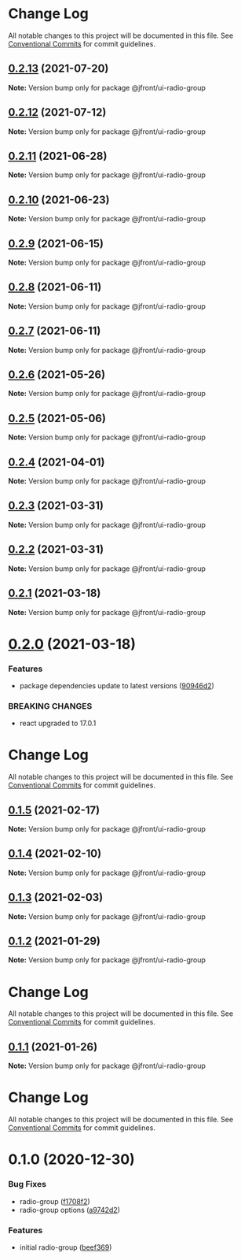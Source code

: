 # Change Log

All notable changes to this project will be documented in this file.
See [Conventional Commits](https://conventionalcommits.org) for commit guidelines.

## [0.2.13](https://github.com/Jepria/jfront-ui/compare/@jfront/ui-radio-group@0.2.12...@jfront/ui-radio-group@0.2.13) (2021-07-20)

**Note:** Version bump only for package @jfront/ui-radio-group





## [0.2.12](https://github.com/Jepria/jfront-ui/compare/@jfront/ui-radio-group@0.2.11...@jfront/ui-radio-group@0.2.12) (2021-07-12)

**Note:** Version bump only for package @jfront/ui-radio-group





## [0.2.11](https://github.com/Jepria/jfront-ui/compare/@jfront/ui-radio-group@0.2.10...@jfront/ui-radio-group@0.2.11) (2021-06-28)

**Note:** Version bump only for package @jfront/ui-radio-group





## [0.2.10](https://github.com/Jepria/jfront-ui/compare/@jfront/ui-radio-group@0.2.9...@jfront/ui-radio-group@0.2.10) (2021-06-23)

**Note:** Version bump only for package @jfront/ui-radio-group





## [0.2.9](https://github.com/Jepria/jfront-ui/compare/@jfront/ui-radio-group@0.2.8...@jfront/ui-radio-group@0.2.9) (2021-06-15)

**Note:** Version bump only for package @jfront/ui-radio-group





## [0.2.8](https://github.com/Jepria/jfront-ui/compare/@jfront/ui-radio-group@0.2.7...@jfront/ui-radio-group@0.2.8) (2021-06-11)

**Note:** Version bump only for package @jfront/ui-radio-group





## [0.2.7](https://github.com/Jepria/jfront-ui/compare/@jfront/ui-radio-group@0.2.6...@jfront/ui-radio-group@0.2.7) (2021-06-11)

**Note:** Version bump only for package @jfront/ui-radio-group





## [0.2.6](https://github.com/Jepria/jfront-ui/compare/@jfront/ui-radio-group@0.2.5...@jfront/ui-radio-group@0.2.6) (2021-05-26)

**Note:** Version bump only for package @jfront/ui-radio-group





## [0.2.5](https://github.com/Jepria/jfront-ui/compare/@jfront/ui-radio-group@0.2.4...@jfront/ui-radio-group@0.2.5) (2021-05-06)

**Note:** Version bump only for package @jfront/ui-radio-group





## [0.2.4](https://github.com/Jepria/jfront-ui/compare/@jfront/ui-radio-group@0.2.3...@jfront/ui-radio-group@0.2.4) (2021-04-01)

**Note:** Version bump only for package @jfront/ui-radio-group





## [0.2.3](https://github.com/Jepria/jfront-ui/compare/@jfront/ui-radio-group@0.2.2...@jfront/ui-radio-group@0.2.3) (2021-03-31)

**Note:** Version bump only for package @jfront/ui-radio-group





## [0.2.2](https://github.com/Jepria/jfront-ui/compare/@jfront/ui-radio-group@0.2.1...@jfront/ui-radio-group@0.2.2) (2021-03-31)

**Note:** Version bump only for package @jfront/ui-radio-group





## [0.2.1](https://github.com/Jepria/jfront-ui/compare/@jfront/ui-radio-group@0.2.0...@jfront/ui-radio-group@0.2.1) (2021-03-18)

**Note:** Version bump only for package @jfront/ui-radio-group





# [0.2.0](https://github.com/Jepria/jfront-ui/compare/@jfront/ui-radio-group@0.1.5...@jfront/ui-radio-group@0.2.0) (2021-03-18)


### Features

* package dependencies update to latest versions ([90946d2](https://github.com/Jepria/jfront-ui/commit/90946d25fcb08fc77e4b143567963682f8ff3d2b))


### BREAKING CHANGES

* react upgraded to 17.0.1





# Change Log

All notable changes to this project will be documented in this file. See
[Conventional Commits](https://conventionalcommits.org) for commit guidelines.

## [0.1.5](https://github.com/Jepria/jfront-ui/compare/@jfront/ui-radio-group@0.1.4...@jfront/ui-radio-group@0.1.5) (2021-02-17)

**Note:** Version bump only for package @jfront/ui-radio-group

## [0.1.4](https://github.com/Jepria/jfront-ui/compare/@jfront/ui-radio-group@0.1.3...@jfront/ui-radio-group@0.1.4) (2021-02-10)

**Note:** Version bump only for package @jfront/ui-radio-group

## [0.1.3](https://github.com/Jepria/jfront-ui/compare/@jfront/ui-radio-group@0.1.2...@jfront/ui-radio-group@0.1.3) (2021-02-03)

**Note:** Version bump only for package @jfront/ui-radio-group

## [0.1.2](https://github.com/Jepria/jfront-ui/compare/@jfront/ui-radio-group@0.1.1...@jfront/ui-radio-group@0.1.2) (2021-01-29)

**Note:** Version bump only for package @jfront/ui-radio-group

# Change Log

All notable changes to this project will be documented in this file. See
[Conventional Commits](https://conventionalcommits.org) for commit guidelines.

## [0.1.1](https://github.com/Jepria/jfront-ui/compare/@jfront/ui-radio-group@0.1.0...@jfront/ui-radio-group@0.1.1) (2021-01-26)

**Note:** Version bump only for package @jfront/ui-radio-group

# Change Log

All notable changes to this project will be documented in this file. See
[Conventional Commits](https://conventionalcommits.org) for commit guidelines.

# 0.1.0 (2020-12-30)

### Bug Fixes

- radio-group
  ([f1708f2](https://github.com/Jepria/jfront-ui/commit/f1708f2415f1ce6083cd325af783e8a2240b0050))
- radio-group options
  ([a9742d2](https://github.com/Jepria/jfront-ui/commit/a9742d23bfa41c5f717cfbe74820eaa666c03a1a))

### Features

- initial radio-group
  ([beef369](https://github.com/Jepria/jfront-ui/commit/beef36913c7e60db13ba69b1634f0ebd969ea95f))
